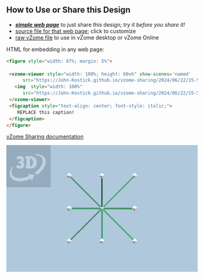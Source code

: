 
## How to Use or Share this Design

 - [***simple web page***](<https://John-Kostick.github.io/vzome-sharing/2024/06/22/15-55-55-Oct-Tet-lattice-selections/>) to just share this design; *try it before you share it!*
 - [source file for that web page](<https://github.com/John-Kostick/vzome-sharing/edit/main/2024/06/22/15-55-55-Oct-Tet-lattice-selections/index.md>); click to customize
 - [raw vZome file](<https://raw.githubusercontent.com/John-Kostick/vzome-sharing/main/2024/06/22/15-55-55-Oct-Tet-lattice-selections/Oct-Tet-lattice-selections.vZome>) to use in vZome desktop or vZome Online
 
 HTML for embedding in any web page:
 ```html
<figure style="width: 87%; margin: 5%">
  
  <vzome-viewer style="width: 100%; height: 60vh" show-scenes='named'
       src="https://John-Kostick.github.io/vzome-sharing/2024/06/22/15-55-55-Oct-Tet-lattice-selections/Oct-Tet-lattice-selections.vZome" >
    <img  style="width: 100%"
       src="https://John-Kostick.github.io/vzome-sharing/2024/06/22/15-55-55-Oct-Tet-lattice-selections/Oct-Tet-lattice-selections.png" >
  </vzome-viewer>
  <figcaption style="text-align: center; font-style: italic;">
     REPLACE this caption!
  </figcaption>
</figure>

 ```

[vZome Sharing documentation](https://vzome.github.io/vzome/sharing.html#how-it-works)

![Image](<Oct-Tet-lattice-selections.png>)

